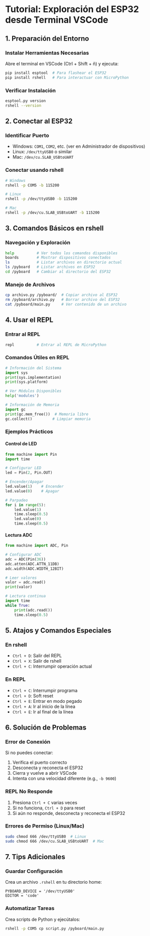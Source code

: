 # Tutorial: Exploración del ESP32 desde Terminal VSCode

## 1. Preparación del Entorno

### Instalar Herramientas Necesarias
Abre el terminal en VSCode (Ctrl + Shift + ñ) y ejecuta:
```bash
pip install esptool  # Para flashear el ESP32
pip install rshell   # Para interactuar con MicroPython
```

### Verificar Instalación
```bash
esptool.py version
rshell --version
```

## 2. Conectar al ESP32

### Identificar Puerto
- Windows: `COM1`, `COM2`, etc. (ver en Administrador de dispositivos)
- Linux: `/dev/ttyUSB0` o similar
- Mac: `/dev/cu.SLAB_USBtoUART`

### Conectar usando rshell
```bash
# Windows
rshell -p COM5 -b 115200

# Linux
rshell -p /dev/ttyUSB0 -b 115200

# Mac
rshell -p /dev/cu.SLAB_USBtoUART -b 115200
```

## 3. Comandos Básicos en rshell

### Navegación y Exploración
```bash
help          # Ver todos los comandos disponibles
boards        # Mostrar dispositivos conectados
ls            # Listar archivos en directorio actual
ls /pyboard   # Listar archivos en ESP32
cd /pyboard   # Cambiar al directorio del ESP32
```

### Manejo de Archivos
```bash
cp archivo.py /pyboard/  # Copiar archivo al ESP32
rm /pyboard/archivo.py   # Borrar archivo del ESP32
cat /pyboard/main.py     # Ver contenido de un archivo
```

## 4. Usar el REPL

### Entrar al REPL
```bash
repl          # Entrar al REPL de MicroPython
```

### Comandos Útiles en REPL
```python
# Información del Sistema
import sys
print(sys.implementation)
print(sys.platform)

# Ver Módulos Disponibles
help('modules')

# Información de Memoria
import gc
print(gc.mem_free())  # Memoria libre
gc.collect()         # Limpiar memoria
```

### Ejemplos Prácticos

#### Control de LED
```python
from machine import Pin
import time

# Configurar LED
led = Pin(2, Pin.OUT)

# Encender/Apagar
led.value(1)    # Encender
led.value(0)    # Apagar

# Parpadeo
for i in range(5):
    led.value(1)
    time.sleep(0.5)
    led.value(0)
    time.sleep(0.5)
```

#### Lectura ADC
```python
from machine import ADC, Pin

# Configurar ADC
adc = ADC(Pin(36))
adc.atten(ADC.ATTN_11DB)
adc.width(ADC.WIDTH_12BIT)

# Leer valores
valor = adc.read()
print(valor)

# Lectura continua
import time
while True:
    print(adc.read())
    time.sleep(0.5)
```

## 5. Atajos y Comandos Especiales

### En rshell
- `Ctrl + D`: Salir del REPL
- `Ctrl + X`: Salir de rshell
- `Ctrl + C`: Interrumpir operación actual

### En REPL
- `Ctrl + C`: Interrumpir programa
- `Ctrl + D`: Soft reset
- `Ctrl + E`: Entrar en modo pegado
- `Ctrl + A`: Ir al inicio de la línea
- `Ctrl + E`: Ir al final de la línea

## 6. Solución de Problemas

### Error de Conexión
Si no puedes conectar:
1. Verifica el puerto correcto
2. Desconecta y reconecta el ESP32
3. Cierra y vuelve a abrir VSCode
4. Intenta con una velocidad diferente (e.g., `-b 9600`)

### REPL No Responde
1. Presiona `Ctrl + C` varias veces
2. Si no funciona, `Ctrl + D` para reset
3. Si aún no responde, desconecta y reconecta el ESP32

### Errores de Permiso (Linux/Mac)
```bash
sudo chmod 666 /dev/ttyUSB0  # Linux
sudo chmod 666 /dev/cu.SLAB_USBtoUART  # Mac
```

## 7. Tips Adicionales

### Guardar Configuración
Crea un archivo `.rshell` en tu directorio home:
```
PYBOARD_DEVICE = '/dev/ttyUSB0'
EDITOR = 'code'
```

### Automatizar Tareas
Crea scripts de Python y ejecútalos:
```bash
rshell -p COM5 cp script.py /pyboard/main.py
```
